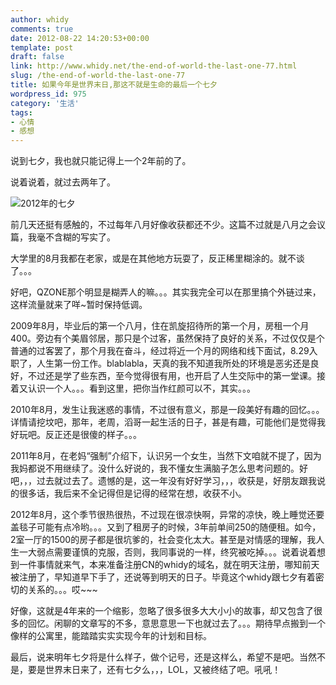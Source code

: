 ```yaml
---
author: whidy
comments: true
date: 2012-08-22 14:20:53+00:00
template: post
draft: false
link: http://www.whidy.net/the-end-of-world-the-last-one-77.html
slug: /the-end-of-world-the-last-one-77
title: 如果今年是世界末日,那这不就是生命的最后一个七夕
wordpress_id: 975
category: '生活'
tags:
- 心情
- 感想
---
```


说到七夕，我也就只能记得上一个2年前的了。

说着说着，就过去两年了。

![2012年的七夕](https://www.whidy.net/wp-content/uploads/2012/08/77-400x250.jpg)

前几天还挺有感触的，不过每年八月好像收获都还不少。这篇不过就是八月之会议篇，我毫不含糊的写实了。

大学里的8月我都在老家，或是在其他地方玩耍了，反正稀里糊涂的。就不谈了。。。

好吧，QZONE那个明显是糊弄人的嘛。。。其实我完全可以在那里搞个外链过来，这样流量就来了咩~暂时保持低调。

<!-- more -->

2009年8月，毕业后的第一个八月，住在凯旋招待所的第一个月，房租一个月400。旁边有个美眉邻居，那只是个过客，虽然保持了良好的关系，不过仅仅是个普通的过客罢了，那个月我在奋斗，经过将近一个月的网络和线下面试，8.29入职了，人生第一份工作。blablabla，天真的我不知道我所处的环境是恶劣还是良好，不过还是学了些东西，至今觉得很有用，也开启了人生交际中的第一堂课。接着又认识一个人。。。看到这里，把你当作红颜可以不，其实。。。

2010年8月，发生让我迷惑的事情，不过很有意义，那是一段美好有趣的回忆。。。详情请挖坟吧，那年，老周，滔哥一起生活的日子，甚是有趣，可能他们是觉得我好玩吧。反正还是很傻的样子。。。

2011年8月，在老妈“强制”介绍下，认识另一个女生，当然下文咱就不提了，因为我妈都说不用继续了。没什么好说的，我不懂女生满脑子怎么思考问题的。好吧，，，过去就过去了。遗憾的是，这一年没有好好学习，，，收获是，好朋友跟我说的很多话，我后来不全记得但是记得的经常在想，收获不小。

2012年8月，这个季节很热很热，不过现在很凉快啊，异常的凉快，晚上睡觉还要盖毯子可能有点冷哟。。。又到了租房子的时候，3年前单间250的随便租。如今，2室一厅的1500的房子都是很坑爹的，社会变化太大。甚至是对情感的理解，我人生一大弱点需要谨慎的克服，否则，我同事说的一样，终究被吃掉。。。说着说着想到一件事情就来气，本来准备注册CN的whidy的域名，就在明天注册，哪知前天被注册了，早知道早下手了，还说等到明天的日子。毕竟这个whidy跟七夕有着密切的关系的。。。哎~~~

好像，这就是4年来的一个缩影，忽略了很多很多大大小小的故事，却又包含了很多的回忆。闲聊的文章写的不多，意思意思一下也就过去了。。。期待早点搬到一个像样的公寓里，能踏踏实实实现今年的计划和目标。

最后，说来明年七夕将是什么样子，做个记号，还是这样么，希望不是吧。当然不是，要是世界末日来了，还有七夕么，，，LOL，又被终结了吧。吼吼！

